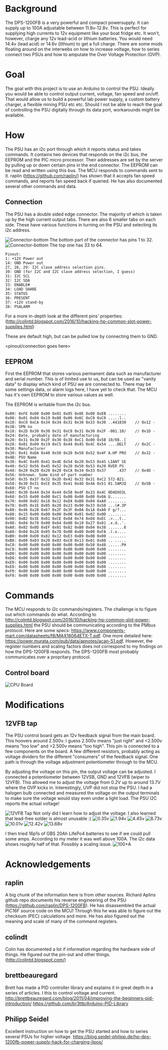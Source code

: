 # Background
The DPS-1200FB is a very powerful and compact powersupply. It can supply up to 100A adjustable between 11.8v-12.8v. This is perfect for supplying high currents to 12v equipment like your boat fridge etc. It won't, however, charge any 12v lead-acid or lithium batteries. You would need 14.4v (lead acid) or 14.6v (lithium) to get a full charge. There are some mods floating around on the interwebs on how to increase voltage, how to series connect two PSUs and how to amputate the Over Voltage Protection (OVP). 

# Goal
The goal with this project is to use an Arduino to control the PSU. Ideally you would be able to control output current, voltage, fan speed and on/off. That would allow us to build a powerful lab power supply, a custom battery charger, a flexible mining PSU etc etc. Should I not be able to reach the goal of controlling the PSU digitally through its data port, workarounds might be available.

# How
The PSU has an i2c port through which it reports status and takes commands. It contains two devices that responds on the i2c bus, the EEPROM and the PIC micro processor. Their addresses are set by the server by pulling up or down certain pins in the end connector. The EEPROM can be read and written using this bus. The MCU responds to commands sent to it. raplin (https://github.com/raplin/) has shown that it accepts fan speed commands, and reports fan speed back if queried. He has also documented several other commands and data.

## Connection
The PSU has a double sided edge connector. The majority of which is taken up by the high current output tabs. There are also 6 smaller tabs on each side. These have various functions in turning on the PSU and selecting its i2c address.

![Connector-bottom](https://github.com/slundell/dps_charger/raw/master/doc/images/connector-bottom.jpg)
The bottom part of the connector has pins 1 to 32.
![Connector-bottom](https://github.com/slundell/dps_charger/raw/master/doc/images/connector-top.jpg)
 The top one has 33 to 64.

```
Pinout:
1: +12V Power out
14: GND Power out
27, 28, 29: I2C slave address selection pins. 
30: GND (for I2C and I2C slave address selection, I guess)
31: I2C SCL
32: I2C SDA
33: ENABLE#
34: LOAD SHARE
35: STATUS
36: PRESENT
37: +12V stand-by
38: PSALARM
```


For a more in-depth look at the different pins' properties: (http://colintd.blogspot.com/2016/10/hacking-hp-common-slot-power-supplies.html)


These are default high, but can be pulled low by connecting them to GND.

<pinout/connection goes here>

## EEPROM
First the EEPROM that stores various permanent data such as manufacturer and serial number. This is of limited use to us, but can be used as "vanity data" to display which kind of PSU we are connected to. There may be some settings data, or alarm logs here, I have yet to check that. The MCU has it's own EEPROM to store various values as well.

The EEPROM is writable from the i2c bus.


```
0x00: 0xFE 0x00 0x00 0x01 0x05 0x0E 0x00 0xEB ........
0x08: 0x01 0x04 0x19 0x08 0x06 0x6C 0xC0 0xC0 .....l..
0x10: 0xC0 0xCA 0x34 0x34 0x31 0x38 0x33 0x30 ..441830    // 0x12 - 0x1B: SPN no
0x18: 0x2D 0x30 0x30 0x31 0xC8 0x31 0x30 0x2F -001.10/    // 0x1D - 0x24: Date, probably date of manufacturing
0x20: 0x31 0x30 0x2F 0x30 0x38 0xC1 0x00 0x5B 10/08..[
0x28: 0x01 0x09 0x19 0xC5 0x44 0x45 0x4C 0x54 ....DELT    // 0x2C - 0x30: Manufacturer
0x30: 0x41 0xDA 0x48 0x50 0x20 0x50 0x52 0x4F A.HP PRO    // 0x32 - 0x4B: PSU Name 
0x38: 0x4C 0x49 0x41 0x4E 0x54 0x20 0x53 0x45 LIANT SE
0x40: 0x52 0x56 0x45 0x52 0x20 0x50 0x53 0x20 RVER PS
0x48: 0x20 0x20 0x20 0x20 0xCA 0x34 0x33 0x37     .437    // 0x4D - 0x56: Unknown. Some kind of part number
0x50: 0x35 0x37 0x32 0x2D 0x42 0x32 0x31 0xC2 572-B21.
0x58: 0x30 0x31 0xCE 0x35 0x41 0x4D 0x4A 0x51 01.5AMJQ    // 0x5B - 0x68: PSU CT no
0x60: 0x30 0x44 0x34 0x44 0x58 0x4F 0x33 0x4C 0D4DXO3L
0x68: 0x55 0x00 0x00 0xC1 0x00 0x00 0x00 0x0A U.......
0x70: 0x00 0x02 0x18 0x12 0xD4 0xB0 0x04 0xA0 ........
0x78: 0x05 0x1E 0x05 0x28 0x23 0x90 0x33 0x50 ...(#.3P
0x80: 0x46 0x20 0x67 0x2F 0x3F 0x0A 0x1A 0xA0 F g/?...
0x88: 0x15 0x00 0x00 0x00 0x00 0x01 0x02 0x0D ........
0x90: 0xB2 0x3E 0x01 0xCE 0x04 0x74 0x04 0xEC .>...t..
0x98: 0x04 0x78 0x00 0x64 0x00 0x10 0x27 0x01 .x.d..'.
0xA0: 0x02 0x0D 0xEF 0x01 0x82 0xB0 0x04 0x38 .......8
0xA8: 0x04 0x28 0x05 0x78 0x00 0x00 0x00 0xFA .(.x....
0xB0: 0x00 0xD0 0x82 0x12 0xE3 0xB9 0x0B 0x00 ........
0xB8: 0x00 0x03 0x20 0x03 0xC0 0x13 0x01 0x80 .. .....
0xC0: 0x00 0x00 0x00 0x00 0x00 0x00 0x50 0x48 ......PH
0xC8: 0x00 0x00 0x00 0x00 0x00 0x00 0x00 0x00 ........
0xD0: 0x00 0x00 0x00 0x00 0x00 0x00 0x00 0x00 ........
0xD8: 0x00 0x00 0x00 0x00 0x00 0x00 0x00 0x00 ........
0xE0: 0x00 0x00 0x00 0x00 0x00 0x00 0x00 0x00 ........
0xE8: 0x00 0x00 0x00 0x00 0x00 0x00 0x00 0x00 ........
0xF0: 0x00 0x00 0x00 0x00 0x00 0x00 0x00 0x00 ........
0xF8: 0x00 0x00 0x00 0x00 0x00 0x00 0x00 0x00 ........
```

# Commands
The MCU responds to i2c commands/registers. The challenge is to figure out which commands do what. According to http://colintd.blogspot.com/2016/10/hacking-hp-common-slot-power-supplies.html the PSU should be communicating according to the PMbus protocol. Here are some specs: https://www.components-mart.com/datasheets/f8/MAX16064ETX-T.pdf. One more detailed here: https://power.murata.com/pub/data/apnotes/acan-51.pdf. However, the register numbers and scaling factors does not correspond to my findings on how the DPS-1200FB responds. The DPS-1200FB most probably communicates over a propritary protocol.


## Control board
![CPU Board](https://github.com/slundell/dps_charger/raw/master/doc/images/cpu-board-annotated.png)

# Modifications

## 12VFB tap
The PSU control board gets an 12v feedback signal from the main board. This hoovers around 2.500v. I guess 2.500v means "just right" and <2.500v means "too low" and >2.500v means "too high". This pin is connected to a few components on the board. A few different resistors, probably acting as voltage dividers for the different "consumers" of the feedback signal. One path is through the voltage adjustment potentiometer through to the MCU.

By adjusting the voltage on this pin, the output voltage can be adjusted. I connected a potentiometer between 12VSB, GND and 12VFB (wiper to 12VFB). This allowed me to adjust the voltage from 0.2V up to around 13.7V where the OVP kicks in. Interestingly, UVP did not stop the PSU. I had a halogen bulb connected and measured the voltage on the output terminals to make sure the voltage would stay even under a light load. The PSU I2C reports the actual voltage!

![12VFB Tap](https://github.com/slundell/dps_charger/raw/master/doc/images/12FB-tap.jpg)
Not only did I learn how to adjust the voltage. I also learned that lead-free solder is almost unusable :)
![0.35v](https://github.com/slundell/dps_charger/raw/master/doc/images/0_35v.jpg)
![1.94v](https://github.com/slundell/dps_charger/raw/master/doc/images/1_94v.jpg)
![4.45v](https://github.com/slundell/dps_charger/raw/master/doc/images/4_45v.jpg)
![8.73v](https://github.com/slundell/dps_charger/raw/master/doc/images/8_73v.jpg)
![10.01v](https://github.com/slundell/dps_charger/raw/master/doc/images/10_01v.jpg)
![12.42v](https://github.com/slundell/dps_charger/raw/master/doc/images/12_42v.jpg)
![13.68v](https://github.com/slundell/dps_charger/raw/master/doc/images/13_68v.jpg)

I then tried 16p1s of GBS 20Ah LifePo4 batteries to see if we could pull some amps. According to my meter it was well above 100A. The i2c data shows roughly half of that. Possibly a scaling issue.
![100+A](https://github.com/slundell/dps_charger/raw/master/doc/images/loaded_at_low_voltage.jpg)


# Acknowledgements
## raplin
A big chunk of the information here is from other sources. Richard Aplins github repo documents his reverse engineering of the PSU (https://github.com/raplin/DPS-1200FB). He has disassembled the actual PIC16F source code on the MCU! Through this he was able to figure out the checksum (PEC) calculations and more. He has also figured out the meaning and scale of many of the command registers. 

## colindt
Colin has documented a lot if information regarding the hardware side of things. He figured out the pin-out and other things.
(http://colintd.blogspot.com/)

## brettbeauregard
Brett has made a PID controller library and explains it in great depth in a series of articles. I this to control voltage and current.
http://brettbeauregard.com/blog/2011/04/improving-the-beginners-pid-introduction/ https://github.com/br3ttb/Arduino-PID-Library

## Philipp Seidel
Excellent instruction on how to get the PSU started and how to series several PSUs for higher voltage. https://blog.seidel-philipp.de/hp-dps-1200fb-power-supply-hack-for-charging-lipos/

